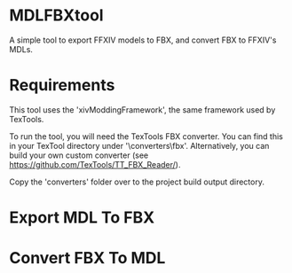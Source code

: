 # MDLFBXtool
A simple tool to export FFXIV models to FBX, and convert FBX to FFXIV's MDLs.

# Requirements
This tool uses the 'xivModdingFramework', the same framework used by TexTools.

To run the tool, you will need the TexTools FBX converter. You can find this in your TexTool directory under '\converters\fbx'. Alternatively, you can build your own custom converter (see https://github.com/TexTools/TT_FBX_Reader/).

Copy the 'converters' folder over to the project build output directory.

# Export MDL To FBX


# Convert FBX To MDL


